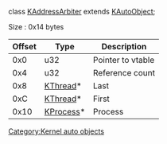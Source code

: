 class [KAddressArbiter](KAddressArbiter "wikilink") extends
[KAutoObject](KAutoObject "wikilink");

Size : 0x14 bytes

| Offset | Type                              | Description       |
|--------|-----------------------------------|-------------------|
| 0x0    | u32                               | Pointer to vtable |
| 0x4    | u32                               | Reference count   |
| 0x8    | [KThread](KThread "wikilink")\*   | Last              |
| 0xC    | [KThread](KThread "wikilink")\*   | First             |
| 0x10   | [KProcess](KProcess "wikilink")\* | Process           |

[Category:Kernel auto objects](Category:Kernel_auto_objects "wikilink")